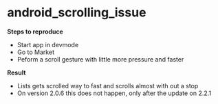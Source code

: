 # android_scrolling_issue

**Steps to reproduce**
- Start app in devmode
- Go to Market
- Peform a scroll gesture with little more pressure and faster

**Result**
- Lists gets scrolled way to fast and scrolls almost with out a stop
- On version 2.0.6 this does not happen, only after the update on 2.2.1
